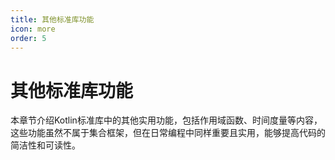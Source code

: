 ```yaml
---
title: 其他标准库功能
icon: more
order: 5
---
```


# 其他标准库功能

本章节介绍Kotlin标准库中的其他实用功能，包括作用域函数、时间度量等内容，这些功能虽然不属于集合框架，但在日常编程中同样重要且实用，能够提高代码的简洁性和可读性。
